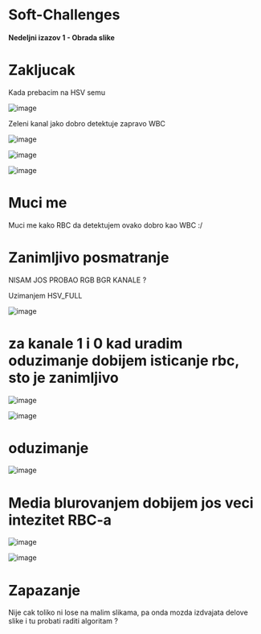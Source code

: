 # Soft-Challenges

#### Nedeljni izazov 1 - Obrada slike

# Zakljucak

Kada prebacim na HSV semu

![image](https://user-images.githubusercontent.com/45834270/98180177-92e6ea80-1f00-11eb-84a5-58ec988b541a.png)


Zeleni kanal jako dobro detektuje zapravo WBC

![image](https://user-images.githubusercontent.com/45834270/98180043-7185fe80-1f00-11eb-9196-b79306525538.png)

![image](https://user-images.githubusercontent.com/45834270/98180310-dfcac100-1f00-11eb-99fb-09b1b2a30b42.png)

![image](https://user-images.githubusercontent.com/45834270/98180355-f8d37200-1f00-11eb-9109-66f61cb10e30.png)

# Muci me

Muci me kako RBC da detektujem ovako dobro kao WBC :/

# Zanimljivo posmatranje
NISAM JOS PROBAO RGB BGR KANALE ?

Uzimanjem HSV_FULL

![image](https://user-images.githubusercontent.com/45834270/98181571-dd1d9b00-1f03-11eb-8678-da11a21e1143.png)

# za kanale 1 i 0 kad uradim oduzimanje dobijem isticanje rbc, sto je zanimljivo

![image](https://user-images.githubusercontent.com/45834270/98181614-fb839680-1f03-11eb-84bb-b43c8b7d3ab2.png)

![image](https://user-images.githubusercontent.com/45834270/98181629-03dbd180-1f04-11eb-85d0-60870785c84a.png)

# oduzimanje

![image](https://user-images.githubusercontent.com/45834270/98181702-2a017180-1f04-11eb-974d-68f6d1a6e2dc.png)


# Media blurovanjem dobijem jos veci intezitet RBC-a 

![image](https://user-images.githubusercontent.com/45834270/98307001-2c77d000-1fc5-11eb-999c-536e5973c64d.png)

![image](https://user-images.githubusercontent.com/45834270/98307040-3a2d5580-1fc5-11eb-84a5-a239593e717b.png)



# Zapazanje

Nije cak toliko ni lose na malim slikama, pa onda mozda izdvajata delove slike i tu probati raditi algoritam ?
